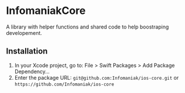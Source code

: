# InfomaniakCore

A library with helper functions and shared code to help boostraping developement.

## Installation

1. In your Xcode project, go to: File > Swift Packages > Add Package Dependency…
2. Enter the package URL: `git@github.com:Infomaniak/ios-core.git` or `https://github.com/Infomaniak/ios-core`
